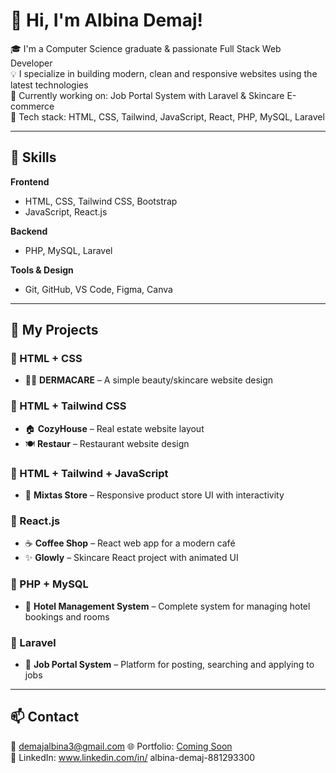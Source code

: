 # 👋 Hi, I'm Albina Demaj!

🎓 I'm a Computer Science graduate & passionate Full Stack Web Developer  
💡 I specialize in building modern, clean and responsive websites using the latest technologies  
🚀 Currently working on: Job Portal System with Laravel & Skincare E-commerce  
📍 Tech stack: HTML, CSS, Tailwind, JavaScript, React, PHP, MySQL, Laravel

---

## 💼 Skills

**Frontend**  
- HTML, CSS, Tailwind CSS, Bootstrap  
- JavaScript, React.js  

**Backend**  
- PHP, MySQL, Laravel  

**Tools & Design**  
- Git, GitHub, VS Code, Figma, Canva

---

## 🧪 My Projects

### 🔹 HTML + CSS
- 💆‍♀️ **DERMACARE** – A simple beauty/skincare website design

### 🔹 HTML + Tailwind CSS
- 🏠 **CozyHouse** – Real estate website layout  
- 🍽️ **Restaur** – Restaurant website design

### 🔹 HTML + Tailwind + JavaScript
- 🛒 **Mixtas Store** – Responsive product store UI with interactivity

### 🔹 React.js
- ☕ **Coffee Shop** – React web app for a modern café  
- ✨ **Glowly** – Skincare React project with animated UI

### 🔹 PHP + MySQL
- 🏨 **Hotel Management System** – Complete system for managing hotel bookings and rooms

### 🔹 Laravel
- 💼 **Job Portal System** – Platform for posting, searching and applying to jobs

---

## 📫 Contact

📧 demajalbina3@gmail.com
🌐 Portfolio: [Coming Soon](#)  
💼 LinkedIn: www.linkedin.com/in/
albina-demaj-881293300


